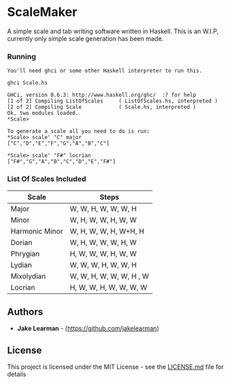 # ScaleMaker

A simple scale and tab writing software written in Haskell. This is an W.I.P, currently only simple scale generation has been made.

### Running

```
You'll need ghci or some other Haskell interpreter to run this.

ghci Scale.hs

GHCi, version 8.6.3: http://www.haskell.org/ghc/  :? for help
[1 of 2] Compiling ListOfScales     ( ListOfScales.hs, interpreted )
[2 of 2] Compiling Scale            ( Scale.hs, interpreted )
Ok, two modules loaded.
*Scale> 

To generate a scale all you need to do is run:
*Scale> scale' "C" major
["C","D","E","F","G","A","B","C"]

*Scale> scale' "F#" locrian 
["F#","G","A","B","C","D","E","F#"]

```

### List Of Scales Included
 Scale  | Steps |
| ------------- | ------------- |
| Major | W, W, H, W, W, W, H  |
| Minor  | W, H, W, W, H, W, W|
| Harmonic Minor | W, H, W, W, H, W+H, H|
| Dorian |W, H, W, W, W, H, W|
| Phrygian | H, W, W, W, H, W, W|
| Lydian | W, W, W, H, W, W, H|
| Mixolydian | W, W, H, W, W, W, H , W|
| Locrian |H, W, W, H, W, W, W, W|

## Authors

* **Jake Learman** - (https://github.com/jakelearman)

## License

This project is licensed under the MIT License - see the [LICENSE.md](LICENSE.md) file for details
